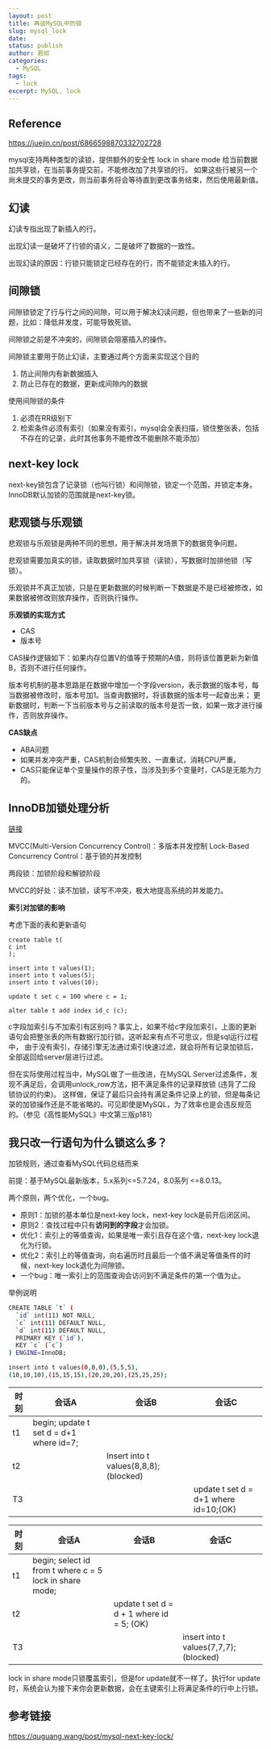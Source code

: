 ```yaml
---
layout: post
title: 再谈MySQL中的锁
slug: mysql_lock
date: 
status: publish
author: 君祁
categories:
  - MySQL
tags:
  - lock
excerpt: MySQL, lock
---
```


## Reference
https://juejin.cn/post/6866598870332702728

mysql支持两种类型的读锁，提供额外的安全性
lock in share mode
给当前数据加共享锁，在当前事务提交前，不能修改加了共享锁的行。
如果这些行被另一个尚未提交的事务更改，则当前事务将会等待直到更改事务结束，然后使用最新值。


## 幻读
幻读专指出现了新插入的行。

出现幻读一是破坏了行锁的语义，二是破坏了数据的一致性。

出现幻读的原因：行锁只能锁定已经存在的行，而不能锁定未插入的行。

## 间隙锁
间隙锁锁定了行与行之间的间隙，可以用于解决幻读问题，但也带来了一些新的问题，比如：降低并发度，可能导致死锁。

间隙锁之前是不冲突的，间隙锁会阻塞插入的操作。

间隙锁主要用于防止幻读，主要通过两个方面来实现这个目的
1. 防止间隙内有新数据插入
2. 防止已存在的数据，更新成间隙内的数据

使用间隙锁的条件
1. 必须在RR级别下
2. 检索条件必须有索引（如果没有索引，mysql会全表扫描，锁住整张表，包括不存在的记录，此时其他事务不能修改不能删除不能添加）

## next-key lock
next-key锁包含了记录锁（也叫行锁）和间隙锁，锁定一个范围，并锁定本身。InnoDB默认加锁的范围就是next-key锁。

## 悲观锁与乐观锁
悲观锁与乐观锁是两种不同的思想，用于解决并发场景下的数据竞争问题。

悲观锁需要加真实的锁，读取数据时加共享锁（读锁），写数据时加排他锁（写锁）。

乐观锁并不真正加锁，只是在更新数据的时候判断一下数据是不是已经被修改，如果数据被修改则放弃操作，否则执行操作。

**乐观锁的实现方式**
* CAS
* 版本号

CAS操作逻辑如下：如果内存位置V的值等于预期的A值，则将该位置更新为新值B，否则不进行任何操作。

版本号机制的基本思路是在数据中增加一个字段version，表示数据的版本号，每当数据被修改时，版本号加1。当查询数据时，将该数据的版本号一起查出来；
更新数据时，判断一下当前版本号与之前读取的版本号是否一致，如果一致才进行操作，否则放弃操作。

**CAS缺点**
* ABA问题
* 如果并发冲突严重，CAS机制会频繁失败，一直重试，消耗CPU严重。
* CAS只能保证单个变量操作的原子性，当涉及到多个变量时，CAS是无能为力的。


## InnoDB加锁处理分析
[链接](https://tech.meituan.com/2014/08/20/innodb-lock.html)

MVCC(Multi-Version Concurrency Control)：多版本并发控制
Lock-Based Concurrency Control：基于锁的并发控制

两段锁：加锁阶段和解锁阶段

MVCC的好处：读不加锁，读写不冲突，极大地提高系统的并发能力。

**索引对加锁的影响**

考虑下面的表和更新语句
```
create table t(
c int
);

insert into t values(1);
insert into t values(5);
insert into t values(10);

update t set c = 100 where c = 1;

alter table t add index id_c (c);
```
c字段加索引与不加索引有区别吗？事实上，如果不给c字段加索引，上面的更新语句会把整张表的所有数据行加行锁。这听起来有点不可思议，但是sql运行过程中，
由于没有索引，存储引擎无法通过索引快速过滤，就会将所有记录加锁后，全部返回给server层进行过滤。

但在实际使用过程当中，MySQL做了一些改进，在MySQL Server过滤条件，发现不满足后，会调用unlock_row方法，把不满足条件的记录释放锁 (违背了二段锁协议的约束)。
这样做，保证了最后只会持有满足条件记录上的锁，但是每条记录的加锁操作还是不能省略的。可见即使是MySQL，为了效率也是会违反规范的。（参见《高性能MySQL》中文第三版p181）


## 我只改一行语句为什么锁这么多？
加锁规则，通过查看MySQL代码总结而来

前提：基于MySQL最新版本，5.x系列<=5.7.24，8.0系列 <=8.0.13。

两个原则，两个优化，一个bug。
* 原则1：加锁的基本单位是next-key lock，next-key lock是前开后闭区间。
* 原则2：查找过程中只有**访问到的字段**才会加锁。
* 优化1：索引上的等值查询，如果是唯一索引且存在这个值，next-key lock退化为行锁。
* 优化2：索引上的等值查询，向右遍历时且最后一个值不满足等值条件的时候，next-key lock退化为间隙锁。
* 一个bug：唯一索引上的范围查询会访问到不满足条件的第一个值为止。

举例说明
```bash
CREATE TABLE `t` (
  `id` int(11) NOT NULL,
  `c` int(11) DEFAULT NULL,
  `d` int(11) DEFAULT NULL,
  PRIMARY KEY (`id`),
  KEY `c` (`c`)
) ENGINE=InnoDB;

insert into t values(0,0,0),(5,5,5),
(10,10,10),(15,15,15),(20,20,20),(25,25,25);
```



| 时刻 | 会话A                                   | 会话B                                 | 会话C                                 |
| ---- | --------------------------------------- | ------------------------------------- | ------------------------------------- |
| t1   | begin; update t set d = d+1 where id=7; |                                       |                                       |
| t2   |                                         | Insert into t values(8,8,8);(blocked) |                                       |
| T3   |                                         |                                       | update t set d = d+1 where id=10;(OK) |


| 时刻 | 会话A                                   | 会话B                                 | 会话C                                 |
| ---- | --------------------------------------- | ------------------------------------- | ------------------------------------- |
| t1   | begin; select id from t where c = 5 lock in share mode; |                                       |                                       |
| t2   |                                         | update t set d = d + 1 where id = 5; (OK) |                                       |
| T3   |                                         |                                       | insert into t values(7,7,7); (blocked) |

lock in share mode只锁覆盖索引，但是for update就不一样了。执行for update时，系统会认为接下来你会更新数据，会在主键索引上将满足条件的行中上行锁。

## 参考链接
https://quguang.wang/post/mysql-next-key-lock/